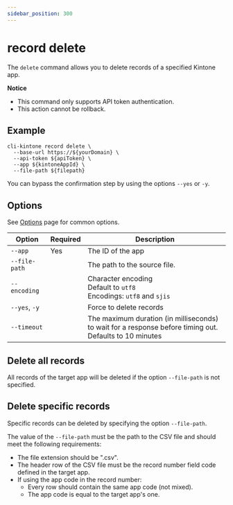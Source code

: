 ```yaml
---
sidebar_position: 300
---
```


# record delete

The `delete` command allows you to delete records of a specified Kintone app.

**Notice**

- This command only supports API token authentication.
- This action cannot be rollback.

## Example

```shell
cli-kintone record delete \
  --base-url https://${yourDomain} \
  --api-token ${apiToken} \
  --app ${kintoneAppId} \
  --file-path ${filepath}
```

You can bypass the confirmation step by using the options `--yes` or `-y`.

## Options

See [Options](/guide/options) page for common options.

| Option         | Required | Description                                                                                             |
| -------------- | -------- | ------------------------------------------------------------------------------------------------------- |
| `--app`        | Yes      | The ID of the app                                                                                       |
| `--file-path`  |          | The path to the source file.                                                                            |
| `--encoding  ` |          | Character encoding<br/>Default to `utf8`<br/>Encodings: `utf8` and `sjis`                               |
| `--yes`, `-y`  |          | Force to delete records                                                                                 |
| `--timeout`    |          | The maximum duration (in milliseconds) to wait for a response before timing out. Defaults to 10 minutes |

## Delete all records

All records of the target app will be deleted if the option `--file-path` is not specified.

## Delete specific records

Specific records can be deleted by specifying the option `--file-path`.

The value of the `--file-path` must be the path to the CSV file and should meet the following requirements:

- The file extension should be ".csv".
- The header row of the CSV file must be the record number field code defined in the target app.
- If using the app code in the record number:
  - Every row should contain the same app code (not mixed).
  - The app code is equal to the target app's one.
